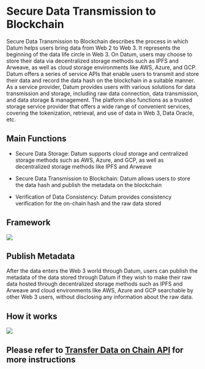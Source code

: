 # Secure Data Transmission to Blockchain


Secure Data Transmission to Blockchain describes the process in which Datum helps users bring data from Web 2 to Web 3. It represents the beginning of the data life circle in Web 3. On Datum, users may choose to store their data via decentralized storage methods such as IPFS and Arweave, as well as cloud storage environments like AWS, Azure, and GCP. Datum offers a series of service APIs that enable users to transmit and store their data and record the data hash on the blockchain in a suitable manner. As a service provider, Datum provides users with various solutions for data transmission and storage, including raw data connection, data transmission, and data storage & management. The platform also functions as a trusted storage service provider that offers a wide range of convenient services, covering the tokenization, retrieval, and use of data in Web 3, Data Oracle, etc.


## Main Functions


- Secure Data Storage: Datum supports cloud storage and centralized storage methods such as AWS, Azure, and GCP, as well as decentralized storage methods like IPFS and Arweave

- Secure Data Transmission to Blockchain: Datum allows users to store the data hash and publish the metadata on the blockchain

- Verification of Data Consistency: Datum provides consistency verification for the on-chain hash and the raw data stored


## Framework


![][data_safe_onchain]




## Publish Metadata

After the data enters the Web 3 world through Datum, users can publish the metadata of the data stored through Datum if they wish to make their raw data hosted through decentralized storage methods such as IPFS and Arweave and cloud environments like AWS, Azure and GCP searchable by other Web 3 users, without disclosing any information about the raw data. 


## How it works

![][publish_metadata]


## Please refer to [Transfer Data on Chain API][api desc] for more instructions


[data_safe_onchain]: ../img/data_safe_onchain.png
[publish_metadata]: ../img/publish_metadata.png
[api desc]: ../APIDescription/TransferDataOnChain.md

